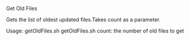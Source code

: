 Get Old Files

Gets the list of oldest updated files.Takes count as a parameter.

Usage: getOldFiles.sh <count>getOldFiles.sh
count: the number of old files to get

